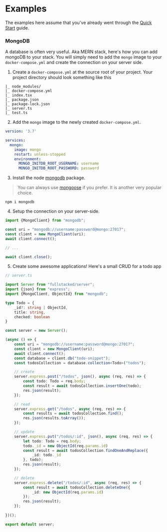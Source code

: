 # Examples

The examples here assume that you've already went through the 
[Quick Start](https://fullstacked.org/docs/quick-start) guide.

### MongoDB 
A database is often very useful. Aka MERN stack, here's how you can add 
mongoDB to your stack. You will simply need to add the `mongo` image 
to your `docker-compose.yml` and create the connection on your server side.

1. Create a `docker-compose.yml` at the source root of your project. 
Your project directory should look something like this
```
|_ node_modules/
|_ docker-compose.yml
|_ index.tsx
|_ package.json
|_ package-lock.json
|_ server.ts
|_ test.ts
```
2. Add the `mongo` image to the newly created `docker-compose.yml`.
```yaml
version: '3.7'

services:
  mongo:
    image: mongo
    restart: unless-stopped
    environment:
      MONGO_INITDB_ROOT_USERNAME: username
      MONGO_INITDB_ROOT_PASSWORD: password
```
3. Install the node [mongodb](https://www.npmjs.com/package/mongodb) package.
> You can always use [mongoose](https://www.npmjs.com/package/mongoose) if you prefer. It is another very popular choice.
```shell
npm i mongodb
```
4. Setup the connection on your server-side.
```ts
import {MongoClient} from "mongodb";

const uri = "mongodb://username:password@mongo:27017";
const client = new MongoClient(uri);
await client.connect();

// ...

await client.close();
```
5. Create some awesome applications! Here's a small CRUD for a todo app
```ts
// server.ts

import Server from "fullstacked/server";
import {json} from "express";
import {MongoClient, ObjectId} from "mongodb";

type Todo = {
    _id?: string | ObjectId,
    title: string,
    checked: boolean
}

const server = new Server();

(async () => {
    const uri = "mongodb://username:password@mongo:27017";
    const client = new MongoClient(uri);
    await client.connect();
    const database = client.db("todo-snippet");
    const todosCollection = database.collection<Todo>("todos");

    // create
    server.express.post("/todos", json(), async (req, res) => {
        const todo: Todo = req.body;
        const result = await todosCollection.insertOne(todo);
        res.json(result);
    });

    // read
    server.express.get("/todos", async (req, res) => {
        const results = await todosCollection.find();
        res.json(results.toArray());
    });

    // update
    server.express.put("/todos/:id", json(), async (req, res) => {
        let todo: Todo = req.body;
        todo._id = new ObjectId(req.params.id)
        const result = await todosCollection.findOneAndReplace({
            _id: todo._id
        }, todo);
        res.json(result);
    });

    // delete
    server.express.delete("/todos/:id", async (req, res) => {
        const result = await todosCollection.deleteOne({
            _id: new ObjectId(req.params.id)
        });
        res.json(result);
    });
    
})();

export default server;
```
